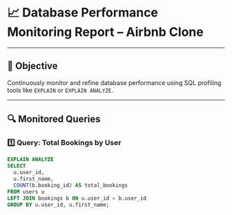 # 📈 Database Performance Monitoring Report – Airbnb Clone

---

## 🎯 Objective

Continuously monitor and refine database performance using SQL profiling tools like `EXPLAIN` or `EXPLAIN ANALYZE`.

---

## 🔍 Monitored Queries

### 1️⃣ Query: Total Bookings by User

```sql
EXPLAIN ANALYZE
SELECT
  u.user_id,
  u.first_name,
  COUNT(b.booking_id) AS total_bookings
FROM users u
LEFT JOIN bookings b ON u.user_id = b.user_id
GROUP BY u.user_id, u.first_name;
